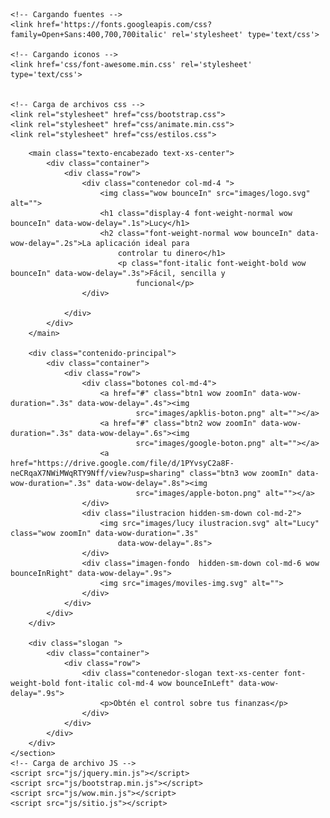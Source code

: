 <!DOCTYPE html>
<html lang="en">

<head>
    <title>Lucy | Aplicación de finanzas</title>
    <!-- Required meta tags always come first -->
    <meta charset="utf-8">
    <meta name="viewport" content="width=device-width, initial-scale=1, shrink-to-fit=no">
    <meta http-equiv="x-ua-compatible" content="ie=edge">
    <link rel='shortcut icon' type='image/x-icon' href='favicon.ico' />
    


    <!-- Cargando fuentes -->
    <link href='https://fonts.googleapis.com/css?family=Open+Sans:400,700,700italic' rel='stylesheet' type='text/css'>

    <!-- Cargando iconos -->
    <link href='css/font-awesome.min.css' rel='stylesheet' type='text/css'>


    <!-- Carga de archivos css -->
    <link rel="stylesheet" href="css/bootstrap.css">
    <link rel="stylesheet" href="css/animate.min.css">
    <link rel="stylesheet" href="css/estilos.css">
</head>

<body>
    <section class="bienvenidos">
        <div class="background-contenedor">
            <div class="flexbox">
                <div class="relleno-sin-color"></div>
                <div class="background-shape">
                    <div class="background-color-shape"></div>
                </div>
            </div>
        </div>

        <main class="texto-encabezado text-xs-center">
            <div class="container">
                <div class="row">
                    <div class="contenedor col-md-4 ">
                        <img class="wow bounceIn" src="images/logo.svg" alt="">
                        <h1 class="display-4 font-weight-normal wow bounceIn" data-wow-delay=".1s">Lucy</h1>
                        <h2 class="font-weight-normal wow bounceIn" data-wow-delay=".2s">La aplicación ideal para
                            controlar tu dinero</h1>
                            <p class="font-italic font-weight-bold wow bounceIn" data-wow-delay=".3s">Fácil, sencilla y
                                funcional</p>
                    </div>

                </div>
            </div>
        </main>

        <div class="contenido-principal">
            <div class="container">
                <div class="row">
                    <div class="botones col-md-4">
                        <a href="#" class="btn1 wow zoomIn" data-wow-duration=".3s" data-wow-delay=".4s"><img
                                src="images/apklis-boton.png" alt=""></a>
                        <a href="#" class="btn2 wow zoomIn" data-wow-duration=".3s" data-wow-delay=".6s"><img
                                src="images/google-boton.png" alt=""></a>
                        <a href="https://drive.google.com/file/d/1PYvsyC2a8F-neCRqaX7NWiMWqRTY9Nff/view?usp=sharing" class="btn3 wow zoomIn" data-wow-duration=".3s" data-wow-delay=".8s"><img
                                src="images/apple-boton.png" alt=""></a>
                    </div>
                    <div class="ilustracion hidden-sm-down col-md-2">
                        <img src="images/lucy ilustracion.svg" alt="Lucy" class="wow zoomIn" data-wow-duration=".3s"
                            data-wow-delay=".8s">
                    </div>
                    <div class="imagen-fondo  hidden-sm-down col-md-6 wow bounceInRight" data-wow-delay=".9s">
                        <img src="images/moviles-img.svg" alt="">
                    </div>
                </div>
            </div>
        </div>

        <div class="slogan ">
            <div class="container">
                <div class="row">
                    <div class="contenedor-slogan text-xs-center font-weight-bold font-italic col-md-4 wow bounceInLeft" data-wow-delay=".9s">
                        <p>Obtén el control sobre tus finanzas</p>
                    </div>
                </div>
            </div>
        </div>
    </section>
    <!-- Carga de archivo JS -->
    <script src="js/jquery.min.js"></script>
    <script src="js/bootstrap.min.js"></script>
    <script src="js/wow.min.js"></script>
    <script src="js/sitio.js"></script>
</body>

</html>
